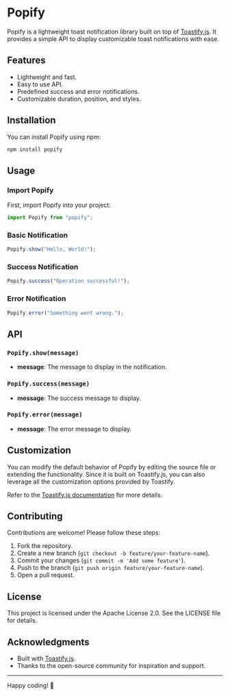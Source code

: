 # Popify

Popify is a lightweight toast notification library built on top of [Toastify.js](https://github.com/apvarun/toastify-js). It provides a simple API to display customizable toast notifications with ease.

## Features

- Lightweight and fast.
- Easy to use API.
- Predefined success and error notifications.
- Customizable duration, position, and styles.

## Installation

You can install Popify using npm:

```bash
npm install popify
```

## Usage

### Import Popify

First, import Popify into your project:

```javascript
import Popify from "popify";
```

### Basic Notification

```javascript
Popify.show("Hello, World!");
```

### Success Notification

```javascript
Popify.success("Operation successful!");
```

### Error Notification

```javascript
Popify.error("Something went wrong.");
```

## API

### `Popify.show(message)`
- **message**: The message to display in the notification.

### `Popify.success(message)`
- **message**: The success message to display.

### `Popify.error(message)`
- **message**: The error message to display.

## Customization

You can modify the default behavior of Popify by editing the source file or extending the functionality. Since it is built on Toastify.js, you can also leverage all the customization options provided by Toastify.

Refer to the [Toastify.js documentation](https://github.com/apvarun/toastify-js#options) for more details.

## Contributing

Contributions are welcome! Please follow these steps:

1. Fork the repository.
2. Create a new branch (`git checkout -b feature/your-feature-name`).
3. Commit your changes (`git commit -m 'Add some feature'`).
4. Push to the branch (`git push origin feature/your-feature-name`).
5. Open a pull request.

## License

This project is licensed under the Apache License 2.0. See the LICENSE file for details.

## Acknowledgments

- Built with [Toastify.js](https://github.com/apvarun/toastify-js).
- Thanks to the open-source community for inspiration and support.

---

Happy coding! 🚀

